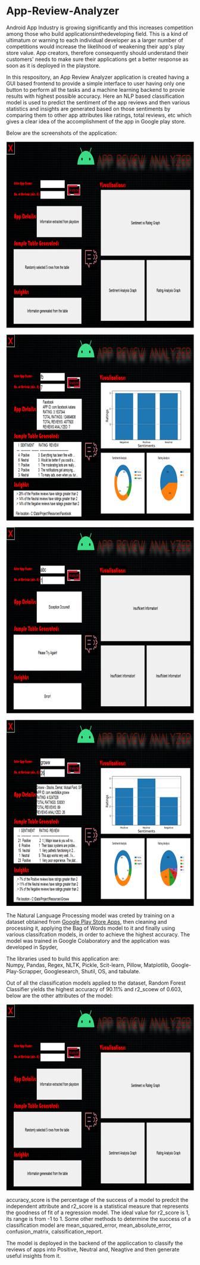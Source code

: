 # App-Review-Analyzer

Android App Industry is growing significantly and this increases competition among those who build applicationsinthedeveloping field. This is a kind of ultimatum or warning to each individual developer as a larger number of competitions would increase the likelihood of weakening their app's play store value. App creators, therefore consequently should understand their customers' needs to make sure their applications get a better response as soon as it is deployed in the playstore.

In this respository, an App Review Analyzer application is created having a GUI based frontend to provide a simple interface to user having only one button to perform all the tasks and a machine learning backend to provie results with highest possible accuracy. Here an NLP based classification model is used to predict the sentiment of the app reviews and then various statistics and insights are generated based on those sentiments by comparing them to other app attributes like ratings, total reviews, etc which gives a clear idea of the accomplishment of the app in Google play store.

Below are the screenshots of the application:
<p align="center"><img src="https://github.com/RiturajSaha/App-Review-Analyzer/blob/main/Screenshots/1.png" height=500 width="800"></p>
<p align="center"><img src="https://github.com/RiturajSaha/App-Review-Analyzer/blob/main/Screenshots/2.png" height=500 width="800"></p>
<p align="center"><img src="https://github.com/RiturajSaha/App-Review-Analyzer/blob/main/Screenshots/3.png" height=500 width="800"></p>
<p align="center"><img src="https://github.com/RiturajSaha/App-Review-Analyzer/blob/main/Screenshots/4.png" height=500 width="800"></p>

The Natural Language Processing model was creted by training on a dataset obtained from [Google Play Store Apps](https://www.kaggle.com/lava18/google-play-store-apps), then cleaning and processing it, applying the Bag of Words model to it and finally using various classifcation models, in order to achieve the highest accuracy. The  model was trained in Google Colaboratory and the application was developed in Spyder,

The libraries used to build this application are:  
Numpy, Pandas, Regex, NLTK, Pickle, Scit-learn, Pillow, Matplotlib, Google-Play-Scrapper, Googlesearch, Shutil, OS, and tabulate.

Out of all the classification models applied to the dataset, Random Forest Classifier yields the highest accuracy of 90.11% and r2_scoew of 0.603, below are the other attributes of the model:  

<p align="center"><img src="https://github.com/RiturajSaha/App-Review-Analyzer/blob/main/Screenshots/1.png" height=500 width="800"></p>

accuracy_score is the percentage of the success of a model to predcit the independent attribute and r2_score is a statistical measure that represents the goodness of fit of a regression model. The ideal value for r2_score is 1, its range is from -1 to 1. Some other methods to determine the success of a classification model are mean_squared_error, mean_absolute_error, confusion_matrix, calssification_report. 

The model is deployed in the backend of the appliccation to classify the reviews of apps into Positive, Neutral and, Neagtive and then generate useful insights from it.

